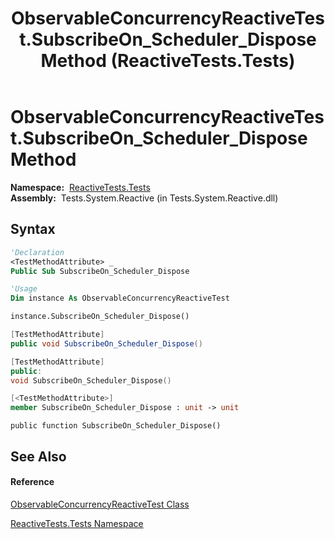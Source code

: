 ﻿---
title: ObservableConcurrencyReactiveTest.SubscribeOn_Scheduler_Dispose Method  (ReactiveTests.Tests)
TOCTitle: SubscribeOn_Scheduler_Dispose Method
ms:assetid: M:ReactiveTests.Tests.ObservableConcurrencyReactiveTest.SubscribeOn_Scheduler_Dispose
ms:mtpsurl: https://msdn.microsoft.com/en-us/library/reactivetests.tests.observableconcurrencyreactivetest.subscribeon_scheduler_dispose(v=VS.103)
ms:contentKeyID: 36619632
ms.date: 06/28/2011
mtps_version: v=VS.103
f1_keywords:
- ReactiveTests.Tests.ObservableConcurrencyReactiveTest.SubscribeOn_Scheduler_Dispose
dev_langs:
- CSharp
- JScript
- VB
- FSharp
- c++
---

# ObservableConcurrencyReactiveTest.SubscribeOn\_Scheduler\_Dispose Method

**Namespace:**  [ReactiveTests.Tests](hh289046\(v=vs.103\).md)  
**Assembly:**  Tests.System.Reactive (in Tests.System.Reactive.dll)

## Syntax

``` vb
'Declaration
<TestMethodAttribute> _
Public Sub SubscribeOn_Scheduler_Dispose
```

``` vb
'Usage
Dim instance As ObservableConcurrencyReactiveTest

instance.SubscribeOn_Scheduler_Dispose()
```

``` csharp
[TestMethodAttribute]
public void SubscribeOn_Scheduler_Dispose()
```

``` c++
[TestMethodAttribute]
public:
void SubscribeOn_Scheduler_Dispose()
```

``` fsharp
[<TestMethodAttribute>]
member SubscribeOn_Scheduler_Dispose : unit -> unit 
```

``` jscript
public function SubscribeOn_Scheduler_Dispose()
```

## See Also

#### Reference

[ObservableConcurrencyReactiveTest Class](hh303364\(v=vs.103\).md)

[ReactiveTests.Tests Namespace](hh289046\(v=vs.103\).md)

